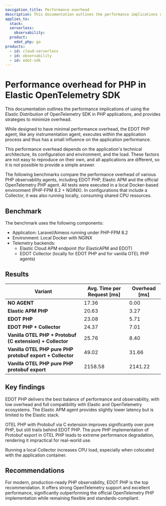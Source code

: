 ```yaml
---
navigation_title: Performance overhead
description: This documentation outlines the performance implications of using the Elastic Distribution of OpenTelemetry SDK in PHP applications, and provides strategies to minimize overhead.
applies_to:
  stack:
  serverless:
    observability:
  product:
    edot_php: ga
products:
  - id: cloud-serverless
  - id: observability
  - id: edot-sdk
---
```


# Performance overhead for PHP in Elastic OpenTelemetry SDK

This documentation outlines the performance implications of using the Elastic Distribution of OpenTelemetry SDK in PHP applications, and provides strategies to minimize overhead.

While designed to have minimal performance overhead, the EDOT PHP agent, like any instrumentation agent, executes within the application process and thus has a small influence on the application performance. 

This performance overhead depends on the application's technical architecture, its configuration and environment, and the load. These factors are not easy to reproduce on their own, and all applications are different, so it is not possible to provide a simple answer.

The following benchmarks compare the performance overhead of various PHP observability agents, including EDOT PHP, Elastic APM and the official OpenTelemetry PHP agent. All tests were executed in a local Docker-based environment (PHP-FPM 8.2 + NGINX). In configurations that include a Collector, it was also running locally, consuming shared CPU resources.

## Benchmark

The benchmark uses the following components:

- Application: Laravel/Aimeos running under PHP-FPM 8.2
- Environment: Local Docker with NGINX
- Telemetry backends:
  - Elastic Cloud APM endpoint (for ElasticAPM and EDOT)
  - EDOT Collector (locally for EDOT PHP and for vanilla OTEL PHP agents)

## Results

| Variant                                                   | Avg. Time per Request [ms] | Overhead [ms] |
| --------------------------------------------------------- | -------------------------- | ------------- |
| **NO AGENT**                                              | 17.36                      | 0.00          |
| **Elastic APM PHP**                                       | 20.63                      | 3.27          |
| **EDOT PHP**                                              | 23.08                      | 5.71          |
| **EDOT PHP + Collector**                                  | 24.37                      | 7.01          |
| **Vanilla OTEL PHP + Protobuf (C extension) + Collector** | 25.76                      | 8.40          |
| **Vanilla OTEL PHP pure PHP protobuf export + Collector** | 49.02                      | 31.66         |
| **Vanilla OTEL PHP pure PHP protobuf export**             | 2158.58                    | 2141.22       |

## Key findings

EDOT PHP delivers the best balance of performance and observability, with low overhead and full compatibility with Elastic and OpenTelemetry ecosystems. The Elastic APM agent provides slightly lower latency but is limited to the Elastic stack.

OTEL PHP with Protobuf via C extension improves significantly over pure PHP, but still trails behind EDOT PHP. The pure PHP implementation of Protobuf export in OTEL PHP leads to extreme performance degradation, rendering it impractical for real-world use.

 Running a local Collector increases CPU load, especially when colocated with the application container.

## Recommendations

For modern, production-ready PHP observability, EDOT PHP is the top recommendation. It offers strong OpenTelemetry support and excellent performance, significantly outperforming the official OpenTelemetry PHP implementation while remaining flexible and standards-compliant.